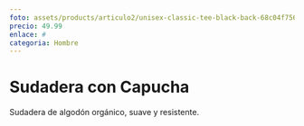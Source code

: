 ```yaml
---
foto: assets/products/articulo2/unisex-classic-tee-black-back-68c04f7569335.png
precio: 49.99
enlace: #
categoria: Hombre
---
```

# Sudadera con Capucha

Sudadera de algodón orgánico, suave y resistente.
